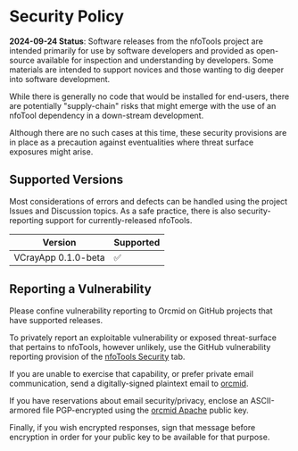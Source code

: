 # Security Policy
<!-- ---1----|----2----|----3----|----4----|----5----|----6----|----7----|--*
     security.md 1.0.13            UTF-8                        dh:2024-09-24
     -->
**2024-09-24 Status**: Software releases from the nfoTools project are
intended primarily for use by software developers and provided as open-source
available for inspection and understanding by developers.  Some materials are
intended to support novices and those wanting to dig deeper into software
development.

While there is generally no code that would be installed for end-users, there
are potentially "supply-chain" risks that might emerge with the use of an
nfoTool dependency in a down-stream development.

Although there are no such cases at this time, these security provisions are
in place as a precaution against eventualities where threat surface exposures
might arise.

## Supported Versions

Most considerations of errors and defects can be handled using the project
Issues and Discussion topics.  As a safe practice, there is also
security-reporting support for currently-released nfoTools.

| Version | Supported          |
| ------- | ------------------ |
| VCrayApp 0.1.0-beta | ✅    |

## Reporting a Vulnerability

Please confine vulnerability reporting to Orcmid on GitHub projects that have
supported releases.

To privately report an exploitable vulnerability or exposed threat-surface
that pertains to nfoTools, however unlikely, use the GitHub vulnerability
reporting provision of the
[nfoTools Security](https://github.com/orcmid/nfoTools/security) tab.

If you are unable to exercise that capability, or prefer private email
communication, send a digitally-signed plaintext email to
[orcmid](mailto:orcmid@msn.com).

If you have reservations about email security/privacy, enclose an
ASCII-armored file PGP-encrypted using the
[orcmid Apache](https://people.apache.org/keys/committer/orcmid.asc)
public key.

Finally, if you wish encrypted responses, sign that message before
encryption in order for your public key to be available for that purpose.
